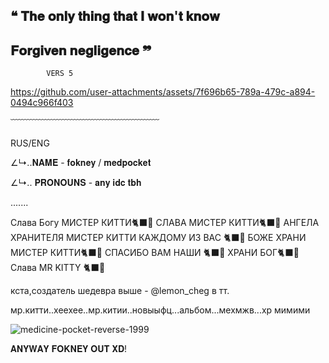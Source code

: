 ## ❝ 𝐓𝐡𝐞 𝐨𝐧𝐥𝐲 𝐭𝐡𝐢𝐧𝐠 𝐭𝐡𝐚𝐭 𝐈 𝐰𝐨𝐧'𝐭 𝐤𝐧𝐨𝐰 
##   𝐅𝐨𝐫𝐠𝐢𝐯𝐞𝐧 𝐧𝐞𝐠𝐥𝐢𝐠𝐞𝐧𝐜𝐞 ❞

            VERS 5

https://github.com/user-attachments/assets/7f696b65-789a-479c-a894-0494c966f403

  ﹋﹋﹋﹋﹋﹋﹋﹋﹋﹋﹋﹋﹋﹋﹋﹋﹋
  
RUS/ENG

∠↳..𝐍𝐀𝐌𝐄 - 𝐟𝐨𝐤𝐧𝐞𝐲 / 𝐦𝐞𝐝𝐩𝐨𝐜𝐤𝐞𝐭

∠↳.. 𝐏𝐑𝐎𝐍𝐎𝐔𝐍𝐒 - 𝐚𝐧𝐲 𝐢𝐝𝐜 𝐭𝐛𝐡

.......

Слава Богу МИСТЕР КИТТИ🐈‍⬛🎼 СЛАВА МИСТЕР КИТТИ🐈‍⬛🎼 АНГЕЛА ХРАНИТЕЛЯ МИСТЕР КИТТИ КАЖДОМУ ИЗ ВАС 🐈‍⬛🎼 БОЖЕ ХРАНИ МИСТЕР КИТТИ🐈‍⬛🎼 СПАСИБО ВАМ НАШИ 🐈‍⬛🎼 ХРАНИ БОГ🐈‍⬛🎼 Слава MR KITTY 🐈‍⬛🎼

кста,создатель шедевра выше -  @lemon_cheg в тт.

  

мр.китти..хеехее..мр.китии..новыыфц...альбом...мехмжв...хр мимими

![medicine-pocket-reverse-1999](https://github.com/user-attachments/assets/f90c02ba-4a04-446f-9194-115f48da423f)


𝐀𝐍𝐘𝐖𝐀𝐘 𝐅𝐎𝐊𝐍𝐄𝐘 𝐎𝐔𝐓 𝐗𝐃!


